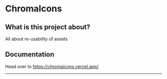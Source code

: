 # ChromaIcons

## What is this project about?

All about re-usability of assets

## Documentation

Head over to https://chromaicons.vercel.app/

---

